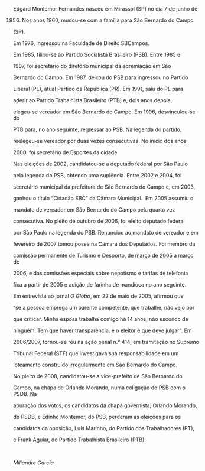 

 



Edgard Montemor Fernandes nasceu em Mirassol (SP) no dia 7 de junho de

1956. Nos anos 1960, mudou-se com a família para São Bernardo do Campo

(SP).



Em 1976, ingressou na Faculdade de Direito SBCampos.



Em 1985, filiou-se ao Partido Socialista Brasileiro (PSB). Entre 1985 e

1987, foi secretário do diretório municipal da agremiação em São

Bernardo do Campo. Em 1987, deixou do PSB para ingressou no Partido

Liberal (PL), atual Partido da República (PR). Em 1991, saiu do PL para

aderir ao Partido Trabalhista Brasileiro (PTB) e, dois anos depois,

elegeu-se vereador em São Bernardo do Campo. Em 1996, desvinculou-se do

PTB para, no ano seguinte, regressar ao PSB. Na legenda do partido,

reelegeu-se vereador por duas vezes consecutivas. No início dos anos

2000, foi secretário de Esportes da cidade



Nas eleições de 2002, candidatou-se a deputado federal por São Paulo

nela legenda do PSB, obtendo uma suplência. Entre 2002 e 2004, foi

secretário municipal da prefeitura de São Bernardo do Campo e, em 2003,

ganhou o título “Cidadão SBC” da Câmara Municipal.  Em 2005 assumiu o

mandato de vereador em São Bernardo do Campo pela quarta vez

consecutiva. No pleito de outubro de 2006, foi eleito deputado federal

por São Paulo na legenda do PSB. Renunciou ao mandato de vereador e em

fevereiro de 2007 tomou posse na Câmara dos Deputados. Foi membro da

comissão permanente de Turismo e Desporto, de março de 2005 a março de

2006, e das comissões especiais sobre nepotismo e tarifas de telefonia

fixa a partir de 2005 e adição de farinha de mandioca no ano seguinte.



Em entrevista ao jornal *O Globo*, em 22 de maio de 2005, afirmou que

“se a pessoa emprega um parente competente, que trabalhe, não vejo por

que criticar. Minha esposa trabalha comigo há 14 anos, não escondo de

ninguém. Tem que haver transparência, e o eleitor é que deve julgar”. Em

2006/2007, tornou-se réu na ação penal n.° 414, em tramitação no Supremo

Tribunal Federal (STF) que investigava sua responsabilidade em um

loteamento construído irregularmente em São Bernardo do Campo.



No pleito de 2008, candidatou-se a vice-prefeito de São Bernardo do

Campo, na chapa de Orlando Morando, numa coligação do PSB com o PSDB. Na

apuração dos votos, os candidatos da chapa governista, Orlando Morando,

do PSDB, e Edinho Montemor, do PSB, perderam as eleições para os

candidatos da oposição, Luís Marinho, do Partido dos Trabalhadores (PT),

e Frank Aguiar, do Partido Trabalhista Brasileiro (PTB).



 



*Miliandre Garcia*



 



